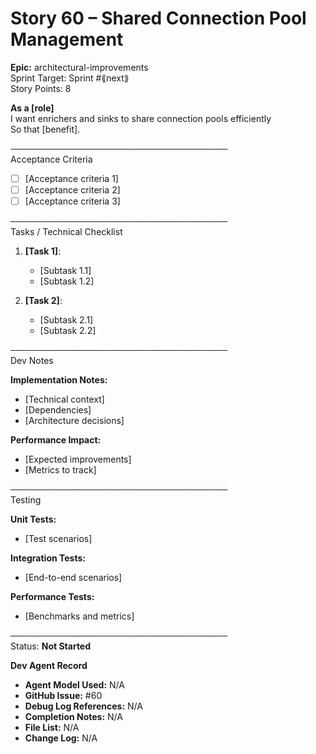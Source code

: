 # Story 60 – Shared Connection Pool Management

**Epic:** architectural-improvements  
Sprint Target: Sprint #⟪next⟫  
Story Points: 8

**As a [role]**  
I want enrichers and sinks to share connection pools efficiently  
So that [benefit].

───────────────────────────────────  
Acceptance Criteria

- [ ] [Acceptance criteria 1]
- [ ] [Acceptance criteria 2]  
- [ ] [Acceptance criteria 3]

───────────────────────────────────  
Tasks / Technical Checklist

1. **[Task 1]**:

   - [Subtask 1.1]
   - [Subtask 1.2]

2. **[Task 2]**:

   - [Subtask 2.1]
   - [Subtask 2.2]

───────────────────────────────────  
Dev Notes

**Implementation Notes:**
- [Technical context]
- [Dependencies]
- [Architecture decisions]

**Performance Impact:**
- [Expected improvements]
- [Metrics to track]

───────────────────────────────────  
Testing

**Unit Tests:**
- [Test scenarios]

**Integration Tests:**
- [End-to-end scenarios]

**Performance Tests:**
- [Benchmarks and metrics]

───────────────────────────────────  
Status: **Not Started**

**Dev Agent Record**

- **Agent Model Used:** N/A
- **GitHub Issue:** #60
- **Debug Log References:** N/A  
- **Completion Notes:** N/A
- **File List:** N/A
- **Change Log:** N/A
